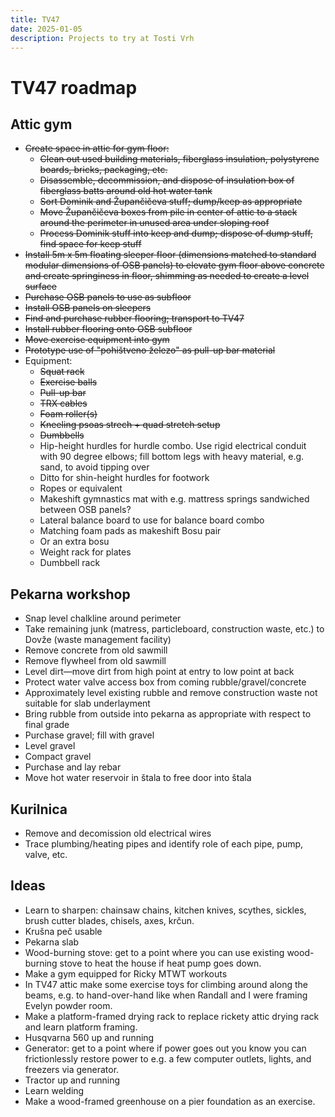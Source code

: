 ```yaml
---
title: TV47
date: 2025-01-05
description: Projects to try at Tosti Vrh
---
```


# TV47 roadmap

## Attic gym

- ~~Create space in attic for gym floor:~~
  - ~~Clean out used building materials, fiberglass insulation, polystyrene boards, bricks, packaging, etc.~~
  - ~~Disassemble, decommission, and dispose of insulation box of fiberglass batts around old hot water tank~~
  - ~~Sort Dominik and Župančičeva stuff; dump/keep as appropriate~~
  - ~~Move Župančičeva boxes from pile in center of attic to a stack around the perimeter in unused area under sloping roof~~
  - ~~Process Dominik stuff into keep and dump; dispose of dump stuff, find space for keep stuff~~
- ~~Install 5m x 5m floating sleeper floor (dimensions matched to standard modular dimensions of OSB panels) to elevate gym floor above concrete and create springiness in floor, shimming as needed to create a level surface~~
- ~~Purchase OSB panels to use as subfloor~~
- ~~Install OSB panels on sleepers~~
- ~~Find and purchase rubber flooring; transport to TV47~~
- ~~Install rubber flooring onto OSB subfloor~~
- ~~Move exercise equipment into gym~~
- ~~Prototype use of "pohištveno železo" as pull-up bar material~~
- Equipment:
  - ~~Squat rack~~
  - ~~Exercise balls~~
  - ~~Pull-up bar~~
  - ~~TRX cables~~
  - ~~Foam roller(s)~~
  - ~~Kneeling psoas strech + quad stretch setup~~
  - ~~Dumbbells~~
  - Hip-height hurdles for hurdle combo.
    Use rigid electrical conduit with 90 degree elbows; fill bottom legs with heavy material, e.g. sand, to avoid tipping over
  - Ditto for shin-height hurdles for footwork
  - Ropes or equivalent
  - Makeshift gymnastics mat with e.g. mattress springs sandwiched between OSB panels?
  - Lateral balance board to use for balance board combo
  - Matching foam pads as makeshift Bosu pair
  - Or an extra bosu
  - Weight rack for plates
  - Dumbbell rack

## Pekarna workshop

- Snap level chalkline around perimeter
- Take remaining junk (matress, particleboard, construction waste, etc.) to Dovže (waste management facility)
- Remove concrete from old sawmill
- Remove flywheel from old sawmill
- Level dirt—move dirt from high point at entry to low point at back
- Protect water valve access box from coming rubble/gravel/concrete
- Approximately level existing rubble and remove construction waste not suitable for slab underlayment
- Bring rubble from outside into pekarna as appropriate with respect to final grade
- Purchase gravel; fill with gravel
- Level gravel 
- Compact gravel
- Purchase and lay rebar
- Move hot water reservoir in štala to free door into štala

## Kurilnica

- Remove and decomission old electrical wires
- Trace plumbing/heating pipes and identify role of each pipe, pump, valve, etc.

## Ideas

- Learn to sharpen: chainsaw chains, kitchen knives, scythes, sickles, brush cutter blades, chisels, axes, krčun.
- Krušna peč usable
- Pekarna slab
- Wood-burning stove: get to a point where you can use existing wood-burning stove to heat the house if heat pump goes down.
- Make a gym equipped for Ricky MTWT workouts
- In TV47 attic make some exercise toys for climbing around along the beams, e.g. to hand-over-hand like when Randall and I were framing Evelyn powder room.
- Make a platform-framed drying rack to replace rickety attic drying rack and learn platform framing.
- Husqvarna 560 up and running
- Generator: get to a point where if power goes out you know you can frictionlessly restore power to e.g. a few computer outlets, lights, and freezers via generator.
- Tractor up and running
- Learn welding
- Make a wood-framed greenhouse on a pier foundation as an exercise.

